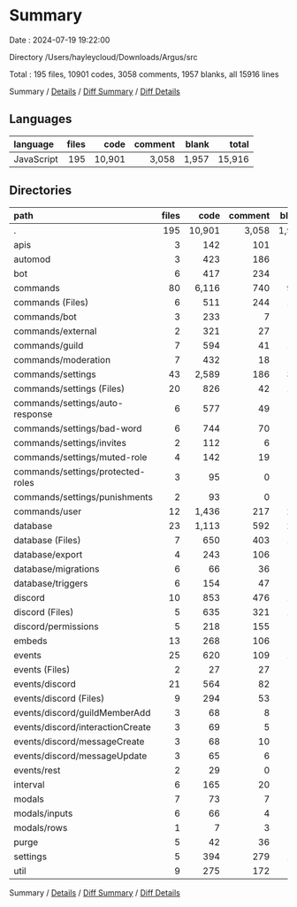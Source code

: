 # Summary

Date : 2024-07-19 19:22:00

Directory /Users/hayleycloud/Downloads/Argus/src

Total : 195 files,  10901 codes, 3058 comments, 1957 blanks, all 15916 lines

Summary / [Details](details.md) / [Diff Summary](diff.md) / [Diff Details](diff-details.md)

## Languages
| language | files | code | comment | blank | total |
| :--- | ---: | ---: | ---: | ---: | ---: |
| JavaScript | 195 | 10,901 | 3,058 | 1,957 | 15,916 |

## Directories
| path | files | code | comment | blank | total |
| :--- | ---: | ---: | ---: | ---: | ---: |
| . | 195 | 10,901 | 3,058 | 1,957 | 15,916 |
| apis | 3 | 142 | 101 | 41 | 284 |
| automod | 3 | 423 | 186 | 95 | 704 |
| bot | 6 | 417 | 234 | 86 | 737 |
| commands | 80 | 6,116 | 740 | 980 | 7,836 |
| commands (Files) | 6 | 511 | 244 | 117 | 872 |
| commands/bot | 3 | 233 | 7 | 37 | 277 |
| commands/external | 2 | 321 | 27 | 49 | 397 |
| commands/guild | 7 | 594 | 41 | 114 | 749 |
| commands/moderation | 7 | 432 | 18 | 70 | 520 |
| commands/settings | 43 | 2,589 | 186 | 380 | 3,155 |
| commands/settings (Files) | 20 | 826 | 42 | 147 | 1,015 |
| commands/settings/auto-response | 6 | 577 | 49 | 76 | 702 |
| commands/settings/bad-word | 6 | 744 | 70 | 78 | 892 |
| commands/settings/invites | 2 | 112 | 6 | 19 | 137 |
| commands/settings/muted-role | 4 | 142 | 19 | 26 | 187 |
| commands/settings/protected-roles | 3 | 95 | 0 | 20 | 115 |
| commands/settings/punishments | 2 | 93 | 0 | 14 | 107 |
| commands/user | 12 | 1,436 | 217 | 213 | 1,866 |
| database | 23 | 1,113 | 592 | 250 | 1,955 |
| database (Files) | 7 | 650 | 403 | 142 | 1,195 |
| database/export | 4 | 243 | 106 | 57 | 406 |
| database/migrations | 6 | 66 | 36 | 19 | 121 |
| database/triggers | 6 | 154 | 47 | 32 | 233 |
| discord | 10 | 853 | 476 | 167 | 1,496 |
| discord (Files) | 5 | 635 | 321 | 119 | 1,075 |
| discord/permissions | 5 | 218 | 155 | 48 | 421 |
| embeds | 13 | 268 | 106 | 41 | 415 |
| events | 25 | 620 | 109 | 100 | 829 |
| events (Files) | 2 | 27 | 27 | 8 | 62 |
| events/discord | 21 | 564 | 82 | 87 | 733 |
| events/discord (Files) | 9 | 294 | 53 | 47 | 394 |
| events/discord/guildMemberAdd | 3 | 68 | 8 | 11 | 87 |
| events/discord/interactionCreate | 3 | 69 | 5 | 7 | 81 |
| events/discord/messageCreate | 3 | 68 | 10 | 11 | 89 |
| events/discord/messageUpdate | 3 | 65 | 6 | 11 | 82 |
| events/rest | 2 | 29 | 0 | 5 | 34 |
| interval | 6 | 165 | 20 | 22 | 207 |
| modals | 7 | 73 | 7 | 14 | 94 |
| modals/inputs | 6 | 66 | 4 | 12 | 82 |
| modals/rows | 1 | 7 | 3 | 2 | 12 |
| purge | 5 | 42 | 36 | 8 | 86 |
| settings | 5 | 394 | 279 | 100 | 773 |
| util | 9 | 275 | 172 | 53 | 500 |

Summary / [Details](details.md) / [Diff Summary](diff.md) / [Diff Details](diff-details.md)